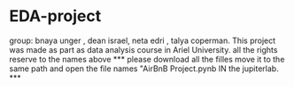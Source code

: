 # EDA-project
group: bnaya unger , dean israel, neta edri , talya coperman.
This project was made as part as data analysis course in Ariel University. 
all the rights reserve to the names above 
*** please download all the filles move it to the same path and open the file names "AirBnB Project.pynb IN the jupiterlab. *** 
